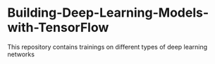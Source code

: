# Building-Deep-Learning-Models-with-TensorFlow
This repository contains trainings on different types of deep learning networks
